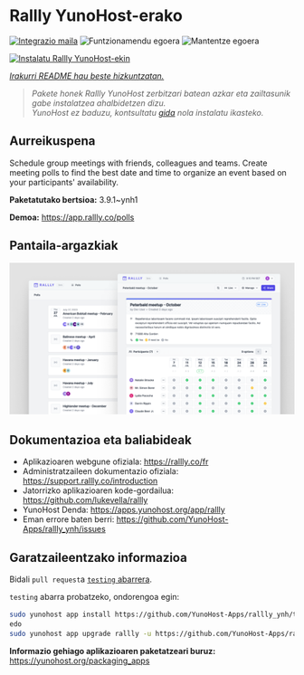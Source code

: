 <!--
Ohart ongi: README hau automatikoki sortu da <https://github.com/YunoHost/apps/tree/master/tools/readme_generator>ri esker
EZ editatu eskuz.
-->

# Rallly YunoHost-erako

[![Integrazio maila](https://dash.yunohost.org/integration/rallly.svg)](https://ci-apps.yunohost.org/ci/apps/rallly/) ![Funtzionamendu egoera](https://ci-apps.yunohost.org/ci/badges/rallly.status.svg) ![Mantentze egoera](https://ci-apps.yunohost.org/ci/badges/rallly.maintain.svg)

[![Instalatu Rallly YunoHost-ekin](https://install-app.yunohost.org/install-with-yunohost.svg)](https://install-app.yunohost.org/?app=rallly)

*[Irakurri README hau beste hizkuntzatan.](./ALL_README.md)*

> *Pakete honek Rallly YunoHost zerbitzari batean azkar eta zailtasunik gabe instalatzea ahalbidetzen dizu.*  
> *YunoHost ez baduzu, kontsultatu [gida](https://yunohost.org/install) nola instalatu ikasteko.*

## Aurreikuspena

Schedule group meetings with friends, colleagues and teams. Create meeting polls to find the best date and time to organize an event based on your participants' availability.

**Paketatutako bertsioa:** 3.9.1~ynh1

**Demoa:** <https://app.rallly.co/polls>

## Pantaila-argazkiak

![Rallly(r)en pantaila-argazkia](./doc/screenshots/screenshot.png)

## Dokumentazioa eta baliabideak

- Aplikazioaren webgune ofiziala: <https://rallly.co/fr>
- Administratzaileen dokumentazio ofiziala: <https://support.rallly.co/introduction>
- Jatorrizko aplikazioaren kode-gordailua: <https://github.com/lukevella/rallly>
- YunoHost Denda: <https://apps.yunohost.org/app/rallly>
- Eman errore baten berri: <https://github.com/YunoHost-Apps/rallly_ynh/issues>

## Garatzaileentzako informazioa

Bidali `pull request`a [`testing` abarrera](https://github.com/YunoHost-Apps/rallly_ynh/tree/testing).

`testing` abarra probatzeko, ondorengoa egin:

```bash
sudo yunohost app install https://github.com/YunoHost-Apps/rallly_ynh/tree/testing --debug
edo
sudo yunohost app upgrade rallly -u https://github.com/YunoHost-Apps/rallly_ynh/tree/testing --debug
```

**Informazio gehiago aplikazioaren paketatzeari buruz:** <https://yunohost.org/packaging_apps>
